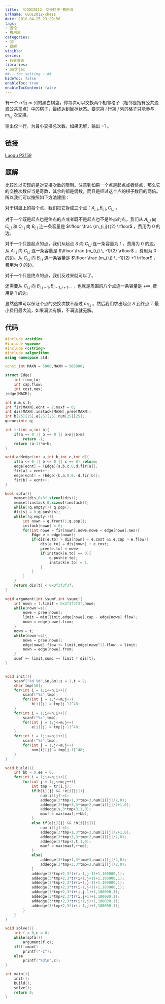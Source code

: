 ```yaml
---
title: 「CQOI2012」交换棋子-费用流
urlname: CQOI2012-chess
date: 2018-04-25 23:29:56
tags:
- 图论
- 费用流
categories: 
- OI
- 题解
visible:
series:
- 各省省选
libraries:
- mathjax 
##-- toc setting --##
hideToc: false
enableToc: true
enableTocContent: false
---
```


有一个 $n$ 行 $m$ 列的黑白棋盘，你每次可以交换两个相邻格子（相邻是指有公共边或公共顶点）中的棋子，最终达到目标状态。要求第 $i$ 行第 $j$ 列的格子只能参与 $m_{i,j}$ 次交换。

输出仅一行，为最小交换总次数。如果无解，输出 $-1$ 。

<!--more-->

## 链接

[Luogu P3159](https://www.luogu.org/problemnew/show/P3159)

## 题解

比较难以实现的是对交换次数的限制。注意到如果一个点是起点或者终点，那么它的交换次数应当是奇数，其余的都是偶数，而且是经过这个点的棋子数目的两倍。所以我们可以按照如下方法建图：

对于棋盘上的每个点，我们把它拆成三个点：$A_{i,j},B_{i,j},C_{i,j}$ 。

对于一个既是起点也是终点的点或者既不是起点也不是终点的点，我们从 $A_{i,j}$ 向 $C_{i,j}$ 和 $C_{i,j}$ 向 $B_{i,j}$ 连一条容量是 $\lfloor \frac {m_{i,j}}{2} \rfloor$ ，费用为 $0$ 的边。

对于一个只是起点的点，我们从起点 $S$ 向 $C_{i,j}$ 连一条容量为 $1$ ，费用为 $0$ 的边。从 $A_{i,j}$ 向 $C_{i,j}$ 连一条容量是 $\lfloor \frac {m_{i,j} \, -1}{2} \rfloor$ ，费用为 $0$ 的边。从 $C_{i,j}$ 向 $B_{i,j}$ 连一条容量是 $\lfloor \frac {m_{i,j} \, -1}{2} +1 \rfloor$ ，费用为 $0$ 的边。

对于一个只是终点的点，我们反过来就可以了。

还需要从 $C_{i,j}$ 向 $B_{i,j-1},B_{i-1,j+1}...$ ，也就是周围的八个点连一条容量是 $+\infty$ ,费用是 $1$ 的边。

显然这样可以保证个点的交换次数不超过 $m_{i,j}$ 。然后我们求出起点 $S$ 到终点 $T$ 最小费用最大流，如果满流有解，不满流就无解。

## 代码



```cpp
#include <cstdio>
#include <queue>
#include <cstring>
#include <algorithm>
using namespace std;

const int MAXN = 5000,MAXM = 500000;

struct Edge{
    int from,to;
    int cap,flow;
    int cost,nex;
}edge[MAXM];

int n,m,s,t;
int fir[MAXN],ecnt = 2,maxf = 0;
int dis[MAXN],instack[MAXN],pree[MAXN];
int b[25][25],e[25][25],num[25][25];
queue<int> q;

int tr(int a,int b){
    if(a == 0 || b == 0 || a>n||b>m)
        return -1;
    return (a-1)*m+b;
}

void addedge(int a,int b,int c,int d){
    if(a <= 0 || b <= 0 || c == 0) return;
    edge[ecnt] = (Edge){a,b,c,0,d,fir[a]};
    fir[a] = ecnt++;
    edge[ecnt] = (Edge){b,a,0,0,-d,fir[b]};
    fir[b] = ecnt++;    
}

bool spfa(){
    memset(dis,0x3f,sizeof(dis));
    memset(instack,0,sizeof(instack));
    while(!q.empty()) q.pop();
    dis[s] = 0;q.push(s);
    while(!q.empty()){
        int nown = q.front();q.pop();
        instack[nown] = 0;
        for(int nowe = fir[nown];nowe;nowe = edge[nowe].nex){
            Edge e = edge[nowe];
            if(dis[e.to] > dis[nown] + e.cost && e.cap > e.flow){
                dis[e.to] = dis[nown] + e.cost;
                pree[e.to] = nowe;
                if(instack[e.to] == 0){
                    q.push(e.to);
                    instack[e.to] = 1;
                }
            }
        }
    }
    return dis[t] < 0x3f3f3f3f;
}

void argument(int &sumf,int &sumc){
    int nown = t,limit = 0x3f3f3f3f,nowe;
    while(nown!=s){
        nowe = pree[nown];
        limit = min(limit,edge[nowe].cap - edge[nowe].flow);
        nown = edge[nowe].from;
    }
    nown = t;
    while(nown!=s){
        nowe = pree[nown];
        edge[nowe].flow += limit,edge[nowe^1].flow -= limit;
        nown = edge[nowe].from;
    }
    sumf += limit,sumc += limit * dis[t];
}


void init(){
    scanf("%d %d",&n,&m);s = 1,t = 2;
    char tmp[50];
    for(int i = 1;i<=n;i++){
        scanf("%s",tmp);
        for(int j = 1;j<=m;j++)
            b[i][j] = tmp[j-1]^48;
    }
    for(int i = 1;i<=n;i++){
        scanf("%s",tmp);
        for(int j = 1;j<=m;j++)
            e[i][j] = tmp[j-1]^48;
    }
    for(int i = 1;i<=n;i++){
        scanf("%s",tmp);
        for(int j = 1;j<=m;j++)
            num[i][j] = tmp[j-1]^48;
    }
}

void build(){
    int bb = 0,ee = 0;
    for(int i = 1;i<=n;i++){
        for(int j = 1;j<=m;j++){
            int tmp = tr(i,j);
            if(b[i][j] && !e[i][j]){
                num[i][j]-=1;
                addedge(3*tmp+1,3*tmp+3,num[i][j]/2,0);
                addedge(3*tmp+3,3*tmp+2,num[i][j]/2+1,0);
                addedge(s,3*tmp+3,1,0);
                maxf = max(maxf,++bb);
            }
            else if(e[i][j] && !b[i][j]){
                num[i][j]-=1;
                addedge(3*tmp+1,3*tmp+3,num[i][j]/2+1,0);
                addedge(3*tmp+3,3*tmp+2,num[i][j]/2,0);
                addedge(3*tmp+3,t,1,0);
                maxf = max(maxf,++ee);
            }
            else{
                addedge(3*tmp+1,3*tmp+3,num[i][j]/2,0);
                addedge(3*tmp+3,3*tmp+2,num[i][j]/2,0); 
            } 
            addedge(3*tmp+2,3*tr(i-1,j-1)+1,100000,1);
            addedge(3*tmp+2,3*tr(i+1,j+1)+1,100000,1);
            addedge(3*tmp+2,3*tr(i+1,j-1)+1,100000,1);
            addedge(3*tmp+2,3*tr(i-1,j+1)+1,100000,1);        
            addedge(3*tmp+2,3*tr(i,j-1)+1,100000,1);
            addedge(3*tmp+2,3*tr(i,j+1)+1,100000,1);
            addedge(3*tmp+2,3*tr(i+1,j)+1,100000,1);
            addedge(3*tmp+2,3*tr(i-1,j)+1,100000,1);
        }
    }
}

void solve(){
    int f = 0,c = 0;
    while(spfa())
        argument(f,c);
    if(f!=maxf)
        printf("-1");
    else
        printf("%d\n",c);
}

int main(){
    init();
    build();
    solve();
    return 0;
}
```


